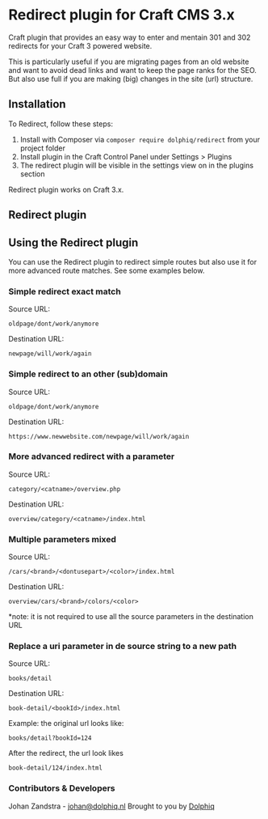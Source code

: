 # Redirect plugin for Craft CMS 3.x

Craft plugin that provides an easy way to enter and mentain 301 and 302 redirects for your Craft 3 powered website.

This is particularly useful if you are migrating pages from an old website and want to avoid dead links and want to keep the page ranks for the SEO. But also use full if you are making (big) changes in the site (url) structure.

## Installation

To Redirect, follow these steps:

1. Install with Composer via `composer require dolphiq/redirect` from your project folder
2. Install plugin in the Craft Control Panel under Settings > Plugins
3. The redirect plugin will be visible in the settings view on in the plugins section

Redirect plugin works on Craft 3.x.

## Redirect plugin


## Using the Redirect plugin

You can use the Redirect plugin to redirect simple routes but also use it for more advanced route matches. See some examples below.

### Simple redirect exact match
Source URL:
```
oldpage/dont/work/anymore
```
Destination URL:
```
newpage/will/work/again
```

### Simple redirect to an other (sub)domain
Source URL:
```
oldpage/dont/work/anymore
```
Destination URL:
```
https://www.newwebsite.com/newpage/will/work/again
```

### More advanced redirect with a parameter
Source URL:
```
category/<catname>/overview.php
```
Destination URL:
```
overview/category/<catname>/index.html
```

### Multiple parameters mixed
Source URL:
```
/cars/<brand>/<dontusepart>/<color>/index.html
```
Destination URL:
```
overview/cars/<brand>/colors/<color>
```
*note: it is not required to use all the source parameters in the destination URL

### Replace a uri parameter in de source string to a new path

Source URL:
```
books/detail
```
Destination URL:
```
book-detail/<bookId>/index.html
```

Example: the original url looks like:
```
books/detail?bookId=124
```

After the redirect, the url look likes
```
book-detail/124/index.html
```

### Contributors & Developers
Johan Zandstra - johan@dolphiq.nl
Brought to you by [Dolphiq](https://dolphiq.nl)
